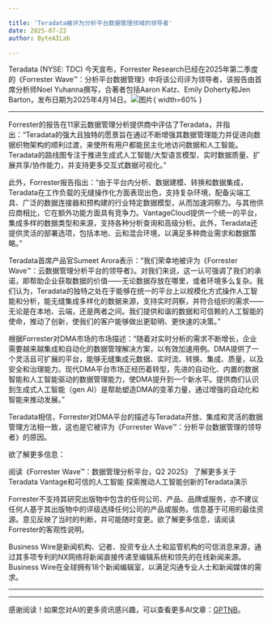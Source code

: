 ```yaml
---

title: 'Teradata被评为分析平台数据管理领域的领导者'
date: 2025-07-22
author: ByteAILab

---
```


Teradata (NYSE: TDC) 今天宣布，Forrester Research已经在2025年第二季度的《Forrester Wave™：分析平台数据管理》中将该公司评为领导者，该报告由首席分析师Noel Yuhanna撰写，合著者包括Aaron Katz、Emily Doherty和Jen Barton，发布日期为2025年4月14日。![图片](https://ai-techpark.com/wp-content/uploads/Teradata-Named.jpg){ width=60% }

---


Forrester的报告在11家云数据管理分析提供商中评估了Teradata，并指出：“Teradata的强大且独特的愿景旨在通过不断增强其数据管理能力并促进向数据织物架构的顺利过渡，来使所有用户都能民主化地访问数据和人工智能。Teradata的路线图专注于推进生成式人工智能/大型语言模型、实时数据质量、扩展共享/协作能力，并支持更多交互式数据可视化。”

此外，Forrester报告指出：“由于平台内分析、数据建模、转换和数据集成，Teradata在工作负载的无缝操作化方面表现出色，支持复杂环境，配备尖端工具、广泛的数据连接器和预构建的行业特定数据模型，从而加速洞察力。与其他供应商相比，它在额外功能方面具有竞争力。VantageCloud提供一个统一的平台，集成多样的数据类型和来源，支持各种分析查询和高级分析。此外，Teradata还提供灵活的部署选项，包括本地、云和混合环境，以满足多种商业需求和数据策略。”

Teradata首席产品官Sumeet Arora表示：“我们荣幸地被评为《Forrester Wave™：云数据管理分析平台的领导者》。对我们来说，这一认可强调了我们的承诺，即帮助企业获取数据的价值——无论数据存放在哪里，或者环境多么复杂。我们认为，Teradata的独特之处在于能够在统一的平台上以规模化方式操作人工智能和分析，能无缝集成多样化的数据来源，支持实时洞察，并符合组织的需求——无论是在本地、云端，还是两者之间。我们提供和谐的数据和可信赖的人工智能的使命，推动了创新，使我们的客户能够做出更聪明、更快速的决策。”

根据Forrester对DMA市场的市场描述：“随着对实时分析的需求不断增长，企业需要越来越集成和自动化的数据管理解决方案，以有效加速用例。DMA提供了一个灵活且可扩展的平台，能够无缝集成元数据、实时流、转换、集成、质量，以及安全和治理能力。现代DMA平台市场正经历着转型，先进的自动化、内置的数据智能和人工智能驱动的数据管理能力，使DMA提升到一个新水平。提供商们认识到生成式人工智能（gen AI）是帮助塑造DMA的变革力量，通过增强的自动化和智能来推动发展。”

Teradata相信，Forrester对DMA平台的描述与Teradata开放、集成和灵活的数据管理方法相一致，这也是它被评为《Forrester Wave™：分析平台数据管理的领导者》的原因。

欲了解更多信息：

阅读《Forrester Wave™：数据管理分析平台，Q2 2025》
了解更多关于Teradata Vantage和可信的人工智能
探索推动人工智能创新的Teradata演示

Forrester不支持其研究出版物中包含的任何公司、产品、品牌或服务，亦不建议任何人基于其出版物中的评级选择任何公司的产品或服务。信息基于可用的最佳资源。意见反映了当时的判断，并可能随时变更。欲了解更多信息，请阅读Forrester的客观性说明。

Business Wire是新闻机构、记者、投资专业人士和监管机构的可信消息来源，通过其多项专利的NX网络将新闻直接传递至编辑系统和领先的在线新闻来源。Business Wire在全球拥有18个新闻编辑室，以满足沟通专业人士和新闻媒体的需求。

---
---
感谢阅读！如果您对AI的更多资讯感兴趣，可以查看更多AI文章：[GPTNB](https://gptnb.com)。